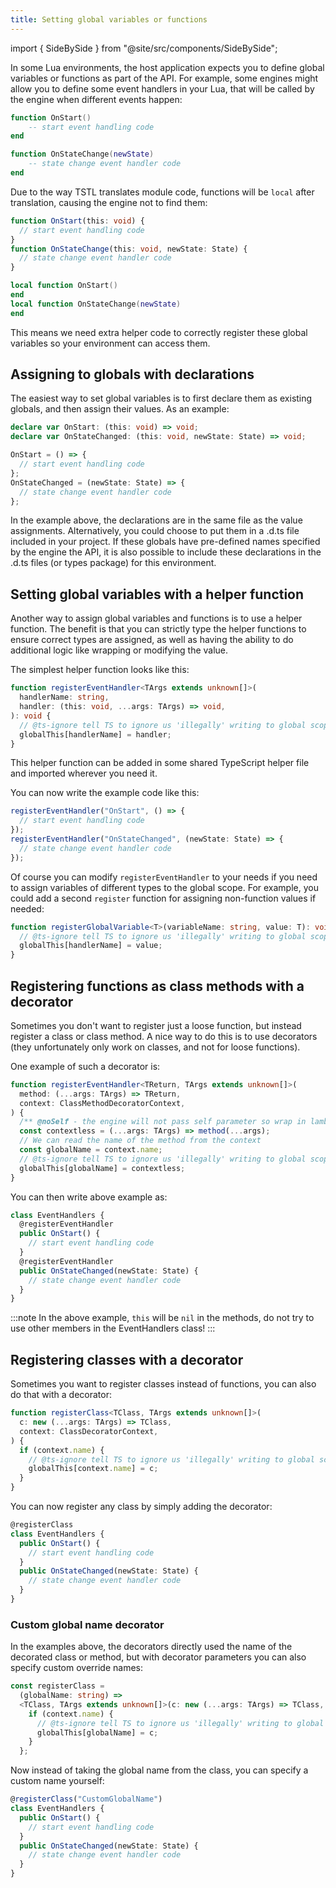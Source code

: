 ```yaml
---
title: Setting global variables or functions
---
```


import { SideBySide } from "@site/src/components/SideBySide";

In some Lua environments, the host application expects you to define global variables or functions as part of the API. For example, some engines might allow you to define some event handlers in your Lua, that will be called by the engine when different events happen:

```lua title=example.lua
function OnStart()
    -- start event handling code
end

function OnStateChange(newState)
    -- state change event handler code
end
```

Due to the way TSTL translates module code, functions will be `local` after translation, causing the engine not to find them:

<SideBySide>

```typescript title=input.ts
function OnStart(this: void) {
  // start event handling code
}
function OnStateChange(this: void, newState: State) {
  // state change event handler code
}
```

```lua title=output.lua
local function OnStart()
end
local function OnStateChange(newState)
end
```

</SideBySide>

This means we need extra helper code to correctly register these global variables so your environment can access them.

## Assigning to globals with declarations

The easiest way to set global variables is to first declare them as existing globals, and then assign their values. As an example:

```ts
declare var OnStart: (this: void) => void;
declare var OnStateChanged: (this: void, newState: State) => void;

OnStart = () => {
  // start event handling code
};
OnStateChanged = (newState: State) => {
  // state change event handler code
};
```

In the example above, the declarations are in the same file as the value assignments. Alternatively, you could choose to put them in a .d.ts file included in your project. If these globals have pre-defined names specified by the engine the API, it is also possible to include these declarations in the .d.ts files (or types package) for this environment.

## Setting global variables with a helper function

Another way to assign global variables and functions is to use a helper function. The benefit is that you can strictly type the helper functions to ensure correct types are assigned, as well as having the ability to do additional logic like wrapping or modifying the value.

The simplest helper function looks like this:

```typescript
function registerEventHandler<TArgs extends unknown[]>(
  handlerName: string,
  handler: (this: void, ...args: TArgs) => void,
): void {
  // @ts-ignore tell TS to ignore us 'illegally' writing to global scope
  globalThis[handlerName] = handler;
}
```

This helper function can be added in some shared TypeScript helper file and imported wherever you need it.

You can now write the example code like this:

```typescript
registerEventHandler("OnStart", () => {
  // start event handling code
});
registerEventHandler("OnStateChanged", (newState: State) => {
  // state change event handler code
});
```

Of course you can modify `registerEventHandler` to your needs if you need to assign variables of different types to the global scope. For example, you could add a second `register` function for assigning non-function values if needed:

```typescript
function registerGlobalVariable<T>(variableName: string, value: T): void {
  // @ts-ignore tell TS to ignore us 'illegally' writing to global scope
  globalThis[handlerName] = value;
}
```

## Registering functions as class methods with a decorator

Sometimes you don't want to register just a loose function, but instead register a class or class method. A nice way to do this is to use decorators (they unfortunately only work on classes, and not for loose functions).

One example of such a decorator is:

```typescript
function registerEventHandler<TReturn, TArgs extends unknown[]>(
  method: (...args: TArgs) => TReturn,
  context: ClassMethodDecoratorContext,
) {
  /** @noSelf - the engine will not pass self parameter so wrap in lambda without self */
  const contextless = (...args: TArgs) => method(...args);
  // We can read the name of the method from the context
  const globalName = context.name;
  // @ts-ignore tell TS to ignore us 'illegally' writing to global scope
  globalThis[globalName] = contextless;
}
```

You can then write above example as:

```typescript
class EventHandlers {
  @registerEventHandler
  public OnStart() {
    // start event handling code
  }
  @registerEventHandler
  public OnStateChanged(newState: State) {
    // state change event handler code
  }
}
```

:::note
In the above example, `this` will be `nil` in the methods, do not try to use other members in the EventHandlers class!
:::

## Registering classes with a decorator

Sometimes you want to register classes instead of functions, you can also do that with a decorator:

```typescript
function registerClass<TClass, TArgs extends unknown[]>(
  c: new (...args: TArgs) => TClass,
  context: ClassDecoratorContext,
) {
  if (context.name) {
    // @ts-ignore tell TS to ignore us 'illegally' writing to global scope
    globalThis[context.name] = c;
  }
}
```

You can now register any class by simply adding the decorator:

```typescript
@registerClass
class EventHandlers {
  public OnStart() {
    // start event handling code
  }
  public OnStateChanged(newState: State) {
    // state change event handler code
  }
}
```

### Custom global name decorator

In the examples above, the decorators directly used the name of the decorated class or method, but with decorator parameters you can also specify custom override names:

```typescript
const registerClass =
  (globalName: string) =>
  <TClass, TArgs extends unknown[]>(c: new (...args: TArgs) => TClass, context: ClassDecoratorContext) => {
    if (context.name) {
      // @ts-ignore tell TS to ignore us 'illegally' writing to global scope
      globalThis[globalName] = c;
    }
  };
```

Now instead of taking the global name from the class, you can specify a custom name yourself:

```typescript
@registerClass("CustomGlobalName")
class EventHandlers {
  public OnStart() {
    // start event handling code
  }
  public OnStateChanged(newState: State) {
    // state change event handler code
  }
}
```
